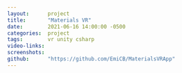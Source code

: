 ```yaml
---
layout:      project
title:       "Materials VR"
date:        2021-06-16 14:00:00 -0500
categories:  project
tags:        vr unity csharp
video-links: 
screenshots: 
github:      "https://github.com/EmiCB/MaterialsVRApp"
---
```

